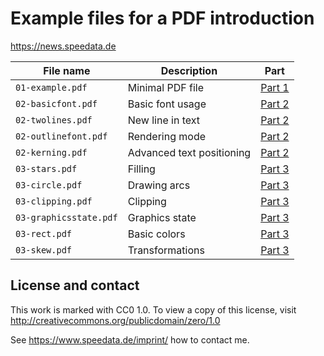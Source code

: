 # Example files for a PDF introduction

https://news.speedata.de

| File name              | Description               | Part                                                        |
| ---------------------- | ------------------------- | ----------------------------------------------------------- |
| `01-example.pdf`       | Minimal PDF file          | [Part 1](https://news.speedata.de/2024/03/19/insidepdf-01/) |
| `02-basicfont.pdf`     | Basic font usage          | [Part 2](https://news.speedata.de/2024/03/25/insidepdf-02/) |
| `02-twolines.pdf`      | New line in text          | [Part 2](https://news.speedata.de/2024/03/25/insidepdf-02/) |
| `02-outlinefont.pdf`   | Rendering mode            | [Part 2](https://news.speedata.de/2024/03/25/insidepdf-02/) |
| `02-kerning.pdf`       | Advanced text positioning | [Part 2](https://news.speedata.de/2024/03/25/insidepdf-02/) |
| `03-stars.pdf`         | Filling                   | [Part 3](https://news.speedata.de/2024/04/08/insidepdf-03)  |
| `03-circle.pdf`        | Drawing arcs              | [Part 3](https://news.speedata.de/2024/04/08/insidepdf-03)  |
| `03-clipping.pdf`      | Clipping                  | [Part 3](https://news.speedata.de/2024/04/08/insidepdf-03)  |
| `03-graphicsstate.pdf` | Graphics state            | [Part 3](https://news.speedata.de/2024/04/08/insidepdf-03)  |
| `03-rect.pdf`          | Basic colors              | [Part 3](https://news.speedata.de/2024/04/08/insidepdf-03)  |
| `03-skew.pdf`          | Transformations           | [Part 3](https://news.speedata.de/2024/04/08/insidepdf-03)  |



## License and contact

This work is marked with CC0 1.0. To view a copy of this license, visit <http://creativecommons.org/publicdomain/zero/1.0>

See https://www.speedata.de/imprint/ how to contact me.

